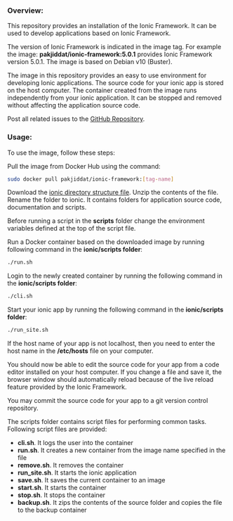 ### Overview:
This repository provides an installation of the Ionic Framework. It can be used to develop applications based on Ionic Framework.

The version of Ionic Framework is indicated in the image tag. For example the image: **pakjiddat/ionic-framework:5.0.1** provides Ionic Framework version 5.0.1. The image is based on Debian v10 (Buster).

The image in this repository provides an easy to use environment for developing Ionic applications. The source code for your ionic app is stored on the host computer. The container created from the image runs independently from your ionic application. It can be stopped and removed without affecting the application source code.

Post all related issues to the [GitHub Repository](https://github.com/pakjiddat/docker-workflows).

### Usage:
To use the image, follow these steps:

Pull the image from Docker Hub using the command:
```bash
sudo docker pull pakjiddat/ionic-framework:[tag-name]
```

Download the [ionic directory structure file](https://raw.githubusercontent.com/pakjiddat/docker-workflows/master/ionic/ionic.tar.gz). Unzip the contents of the file. Rename the folder to ionic. It contains folders for application source code, documentation and scripts.

Before running a script in the **scripts** folder change the environment variables defined at the top of the script file.

Run a Docker container based on the downloaded image by running following command in the **ionic/scripts folder**:

```bash
./run.sh
```

Login to the newly created container by running the following command in the **ionic/scripts folder**:

```bash
./cli.sh
```

Start your ionic app by running the following command in the **ionic/scripts folder**:

```bash
./run_site.sh
```

If the host name of your app is not localhost, then you need to enter the host name in the **/etc/hosts** file on your computer.

You should now be able to edit the source code for your app from a code editor installed on your host computer. If you change a file and save it, the browser window should automatically reload because of the live reload feature provided by the Ionic Framework.

You may commit the source code for your app to a git version control repository.

The scripts folder contains script files for performing common tasks. Following script files are provided:

 - **cli.sh**. It logs the user into the container
 - **run.sh**. It creates a new container from the image name specified in the file
 - **remove.sh**. It removes the container
 - **run_site.sh**. It starts the ionic application
 - **save.sh**. It saves the current container to an image
 - **start.sh**. It starts the container
 - **stop.sh**. It stops the container
 - **backup.sh**. It zips the contents of the source folder and copies the file to the backup container

